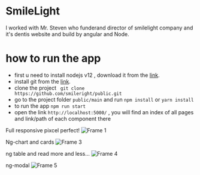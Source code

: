 # SmileLight
I worked with Mr. Steven who funderand director of smilelight company and it's dentis website and build by angular and Node.

# how to run the app 
- first u need to install nodejs v12 , download it from the [link](https://nodejs.org/dist/latest-v12.x/). 
- install git from the [link](https://git-scm.com/downloads).
- clone the project ` git clone https://github.com/smileright/public.git`
- go to the project folder ` public/main `  and run `npm install` or `yarn install`
- to run the app `npm run start`
- open the link `http://localhost:5000/` , you will find an index of all pages and link/path of each component there


Full responsive pixcel perfect!
![Frame 1](https://user-images.githubusercontent.com/86986628/130812879-6ac2f0f7-d83e-4583-82ec-8c9a6805eff9.png)

Ng-chart and cards
![Frame 3](https://user-images.githubusercontent.com/86986628/130813631-c042f703-93d1-4a12-a079-a838b6f04248.png)

ng table and read more and less...
![Frame 4](https://user-images.githubusercontent.com/86986628/130813783-9dc176de-afdd-4895-8bb8-5e1aad8262f5.png)

ng-modal
![Frame 5](https://user-images.githubusercontent.com/86986628/130814145-2e83d80a-a899-4224-8535-0d9456c340ae.png)
